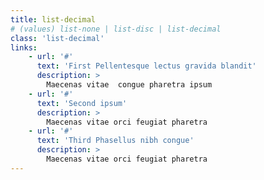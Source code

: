 ```yaml
---
title: list-decimal
# (values) list-none | list-disc | list-decimal
class: 'list-decimal'
links:
    - url: '#'
      text: 'First Pellentesque lectus gravida blandit'
      description: >
        Maecenas vitae  congue pharetra ipsum
    - url: '#'
      text: 'Second ipsum'
      description: >
        Maecenas vitae orci feugiat pharetra 
    - url: '#'
      text: 'Third Phasellus nibh congue'
      description: >
        Maecenas vitae orci feugiat pharetra
---
```

